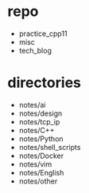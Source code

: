 # repo #
+ practice_cpp11
+ misc
+ tech_blog

# directories #
+ notes/ai
+ notes/design
+ notes/tcp_ip
+ notes/C++
+ notes/Python
+ notes/shell_scripts
+ notes/Docker
+ notes/vim
+ notes/English
+ notes/other
